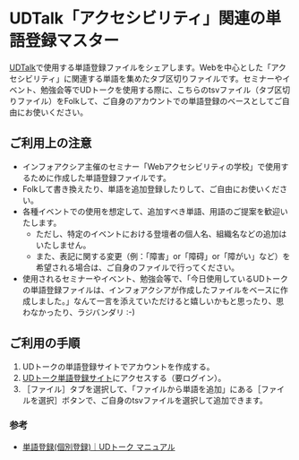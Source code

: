 # UDTalk「アクセシビリティ」関連の単語登録マスター
[UDTalk](https://udtalk.jp/)で使用する単語登録ファイルをシェアします。Webを中心とした「アクセシビリティ」に関連する単語を集めたタブ区切りファイルです。セミナーやイベント、勉強会等でUDトークを使用する際に、こちらのtsvファイル（タブ区切りファイル）をFolkして、ご自身のアカウントでの単語登録のベースとしてご自由にお使いください。

## ご利用上の注意
- インフォアクシア主催のセミナー「Webアクセシビリティの学校」で使用するために作成した単語登録ファイルです。
- Folkして書き換えたり、単語を追加登録したりして、ご自由にお使いください。
- 各種イベントでの使用を想定して、追加すべき単語、用語のご提案を歓迎いたします。
  - ただし、特定のイベントにおける登壇者の個人名、組織名などの追加はいたしません。
  - また、表記に関する変更（例：「障害」or「障碍」or「障がい」など）を希望される場合は、ご自身のファイルで行ってください。
- 使用されるセミナーやイベント、勉強会等で、「今日使用しているUDトークの単語登録ファイルは、インフォアクシアが作成したファイルをベースに作成しました。」なんて一言を添えていただけると嬉しいかもと思ったり、思わなかったり、ラジバンダリ :-)

## ご利用の手順
1. UDトークの単語登録サイトでアカウントを作成する。
2. [UDトーク単語登録サイト](https://words.udtalk.jp/word/file)にアクセスする（要ログイン）。
3. ［ファイル］タブを選択して、「ファイルから単語を追加」にある［ファイルを選択］ボタンで、ご自身のtsvファイルを選択して追加できます。

### 参考
- [単語登録(個別登録)｜UDトーク マニュアル](https://teachme.jp/27228/manuals/2963055)

